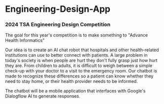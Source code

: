# Engineering-Design-App
### 2024 TSA Engineering Design Competition
The goal for this year's competition is to make something to "Advance Health Informatics" 

Our idea is to create an AI chat robot that hospitals and other health-related institutions can use to better connect with patients. A large problem in today's society is when people are hurt they don't fully grasp just how hurt they are. From children to adults, it is difficult to weigh between a simple check-up with your doctor to a visit to the emergency room. Our chatbot is made to recognize these differences so a patient can know whether they need to stay home, or their health provider needs to be informed.

The chatbot will be a mobile application that interfaces with Google's Dialogflow AI to generate responses.
